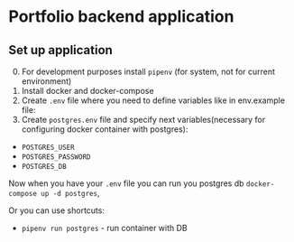 # Portfolio backend application

## Set up application


0. For development purposes install `pipenv` (for system, not for current environment)
1. Install docker and docker-compose
2. Create `.env` file where you need to define variables like in env.example file:
3. Create `postgres.env` file and specify next variables(necessary for configuring docker container with postgres):
 - `POSTGRES_USER`
 - `POSTGRES_PASSWORD`
 - `POSTGRES_DB`
 
 
Now when you have your `.env` file you can run you postgres db `docker-compose up -d postgres`,

Or you can use shortcuts:
 - `pipenv run postgres` - run container with DB


